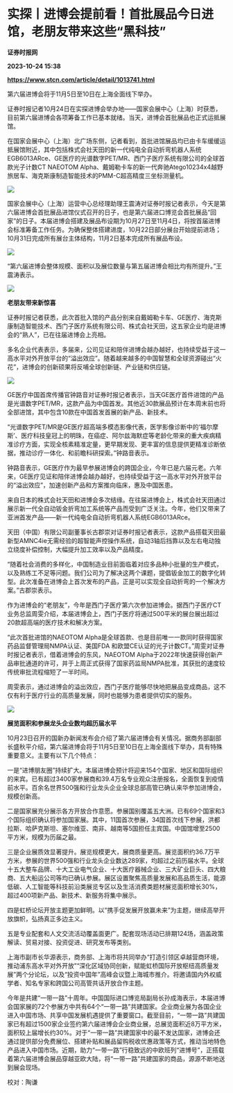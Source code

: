 # 实探丨进博会提前看！首批展品今日进馆，老朋友带来这些“黑科技”
**证券时报网**

**2023-10-24 15:38**

**https://www.stcn.com/article/detail/1013741.html**

第六届进博会将于11月5日至10日在上海全面线下举办。

证券时报记者10月24日在实探进博会举办地——国家会展中心（上海）时获悉，目前第六届进博会各项筹备工作已基本就绪。当天，进博会首批展品也正式运抵展馆。

在国家会展中心（上海）北广场东侧，记者看到，首批进馆展品均已由卡车缓缓运抵展馆附近，其中包括株式会社天田的新一代纯电全自动折弯机器人系统EGB6013ARce、GE医疗的光谱数字PET/MR、西门子医疗系统有限公司的全球首款光子计数CT NAEOTOM Alpha、戴姆勒卡车的新一代奔驰Atego10234x4越野旅居车、海克斯康制造智能技术的PMM-C超高精度三坐标测量机。

![](https://stcn-main.oss-cn-shenzhen.aliyuncs.com/upload/wechat/20231024/YRdSz9epGViaceuUYKpicLsiaTEdzctp389BkBCbs97ROoBEVzibwb49azhHfyOyIm0icpbV6w3Z1XOgibkbaicNia1aXA.png)

国家会展中心（上海）运营中心总经理助理王震涛对证券时报记者表示，今天是第六届进博会首批展品进馆仪式召开的日子，也是第六届进口博览会首批展品“回家”的日子。本届进博会搭建及展品布设期为10月27日至11月4日，将按首届进博会标准筹备工作任务。为确保整体搭建进度，10月22日部分展台开始提前进场；10月31日完成所有展台主体结构，11月2日基本完成所有展品布设。

![](https://stcn-main.oss-cn-shenzhen.aliyuncs.com/upload/wechat/20231024/YRdSz9epGViaceuUYKpicLsiaTEdzctp389BJ1ibMsKJcy28N7M089nMD21JZvQVFFk03Lgviaqpf4q9OHI32E4nQjw.png)

“第六届进博会整体规模、面积以及展位数量与第五届进博会相比均有所提升。”王震涛表示。

![](https://stcn-main.oss-cn-shenzhen.aliyuncs.com/upload/wechat/20231024/YRdSz9epGViaceuUYKpicLsiaTEdzctp389fRSLFtVtqOpVesGZbd9EX55wLOFtbHb4ZkiaJK6S5F6qtZqeDy7sucg.png)

**老朋友带来新惊喜**

证券时报记者获悉，此次首批入馆的产品分别来自戴姆勒卡车、GE医疗、海克斯康制造智能技术、西门子医疗系统有限公司、株式会社天田，这五家企业均是进博会的“熟人”，已在往届进博会上亮相。

多名企业代表表示，多届来，公司见证和陪伴进博会越办越好，也持续受益于这一高水平对外开放平台的“溢出效应”。随着越来越多的中国智慧和全球资源碰出“火花”，进博会的创新硕果将反哺全球创新链、产业链和供应链。

![](https://stcn-main.oss-cn-shenzhen.aliyuncs.com/upload/wechat/20231024/YRdSz9epGViaceuUYKpicLsiaTEdzctp389UsuKRHr77pupYn33IgJuQn2YRrVOga7BcDzqNw4uN7RqovJHdJHeUw.png)

GE医疗中国首席传播官钟路音对证券时报记者表示，当天GE医疗首件进馆的产品是光谱数字PET/MR，这款产品为中国首发。其他近30款展品预计在本周末前也将全部进馆，其中包含10款在中国首发首展的新产品、新技术。

“光谱数字PET/MR是GE医疗超高端多模态影像代表，医学影像诊断中的‘福尔摩斯’、医疗科技皇冠上的明珠，在癌症、阿尔兹海默症等老龄化带来的重大疾病精准诊疗方面，实现全核素精准定量，更早期发现、更丰富的信息提供更精准诊断依据，推动诊疗一体化、和前瞻科研探索。”钟路音表示。

钟路音表示，GE医疗作为最早参展进博会的跨国企业，今年已是六届元老。六年来，GE医疗见证和陪伴进博会越办越好，也持续受益于这一高水平对外开放平台的“溢出效应”，加速创新产品和方案推向临床，惠及中国医患。

来自日本的株式会社天田和进博会多次结缘。在往届进博会上，株式会社天田通过展示新一代全自动钣金折弯加工系统等产品而受到广泛关注。今年，他们又带来了亚洲首发产品——新一代纯电全自动折弯机器人系统EGB6013ARce。

天田（中国）有限公司副董事长古郡崇对证券时报记者表示，这款产品搭载天田最新型AMNC4ie无需经验的超智能声控操作系统，自动3轴后挡靠以及左右电动独立绕度补偿控制，大幅提升加工效率以及产品精度。

“随着社会消费的多样化，中国制造业目前面临着对应多品种小批量的生产模式，以及熟练工不足等问题。我们公司为了解决这两个课题，提倡钣金加工的数字化转型。此次准备在进博会上首次发布的产品，正是可以实现全自动折弯的一个解决方案。”古郡崇表示。

作为进博会的“老朋友”，今年是西门子医疗第六次参加进博会。据西门子医疗CT业务总监周雯介绍，本届进博会上，西门子医疗将通过500平米的展台展出超过20款超高端的医疗技术和解决方案。

“此次首批进馆的NAEOTOM Alpha是全球首款、也是目前唯一一款同时获得国家药品监督管理局NMPA认证、美国FDA 和欧盟CE认证的光子计数CT。”周雯对证券时报记者表示，借着进博会的东风，NAEOTOM Alpha于2022年快速获得创新产品审批通道的许可，并于上周正式获得了国家药监局NMPA批准，其获批的速度较传统审批流程缩短了一半时间。

周雯表示，通过进博会的溢出效应，西门子医疗能够尽快地把展品变成商品，这不仅有利于医疗行业的高质量发展，同时也能够为患者提供切实的服务。

![](https://stcn-main.oss-cn-shenzhen.aliyuncs.com/upload/wechat/20231024/YRdSz9epGViaceuUYKpicLsiaTEdzctp389fRSLFtVtqOpVesGZbd9EX55wLOFtbHb4ZkiaJK6S5F6qtZqeDy7sucg.png)

**展览面积和参展龙头企业数均超历届水平**

10月23日召开的国新办新闻发布会介绍了第六届进博会有关情况。据商务部副部长盛秋平介绍，第六届进博会将于11月5日至10日在上海全面线下举办，具有特殊重要意义。主要有以下几个特点：

一是“进博朋友圈”持续扩大。本届进博会预计将迎来154个国家、地区和国际组织的来宾。已有超过3400家参展商和39.4万名专业观众注册报名，全面恢复到疫情前水平。百余名世界500强和行业龙头企业全球总部高管已确认来华参加进博会，规模创新高。

二是国家展充分展示各方开放合作意愿。参展国别覆盖五大洲。已有69个国家和3个国际组织确认将参加国家展。其中，11国首次参展，34国首次线下参展，洪都拉斯、哈萨克斯坦、塞尔维亚、南非、越南等5国担任主宾国。中国馆增至2500平方米，规模为历届之最。

三是企业展质效显著提升。展览规模更大，展商质量更高。展览面积约36.7万平方米，参展的世界500强和行业龙头企业数达289家，均超过之前历届水平。全球十五大整车品牌、十大工业电气企业、十大医疗器械企业、三大矿业巨头、四大粮商、五大船运公司等均已确认参展。展区设置聚焦高质量发展和高品质生活，能源低碳、人工智能等科技前沿类展览专区以及生活消费类题材展览面积增长30%，超过400项新产品、新技术、新服务将集中展示。

四是虹桥论坛开放主题更加鲜明。以“携手促发展开放赢未来”为主题，继续高举开放旗帜，弘扬真正多边主义。

五是专业配套和人文交流活动覆盖面更广。配套现场活动已排期124场，涵盖政策解读、贸易对接、投资促进、研究发布等类别。

上海市副市长华源表示，商务部、上海市将共同举办“打造引领区卓越营商环境，推动浦东高水平对外开放”“深化区域协同创新，赋能虹桥国际开放枢纽高质量发展”两个分论坛，以及“投资中国年”高峰会议暨上海城市推介。将邀请国内外权威学者、知名专家和跨国公司高管共话开放合作主题。

今年是共建“一带一路”十周年。中国国际进口博览局副局长孙成海表示，本届进博会国家展的72个参展方中共有64个“一带一路”共建国家。企业商业展为各国企业进入中国市场、共享中国发展机遇提供了重要窗口。截至目前，“一带一路”共建国家已有超过1500家企业签约第六届进博会企业商业展，总展览面积近8万平方米，面积较上届增长约30%。对于“一带一路”共建国家中的最不发达国家，进博会还通过提供部分免费展位、搭建补贴和展品留购税收优惠政策等方式，推动当地特色产品进入中国市场。近期，助力“一带一路”行稳致远的中欧班列“进博号”，正搭载着第六届进博会展品穿越亚欧大陆，将“一带一路”共建国家的商品，源源不断地送到展会现场。

校对：陶谦